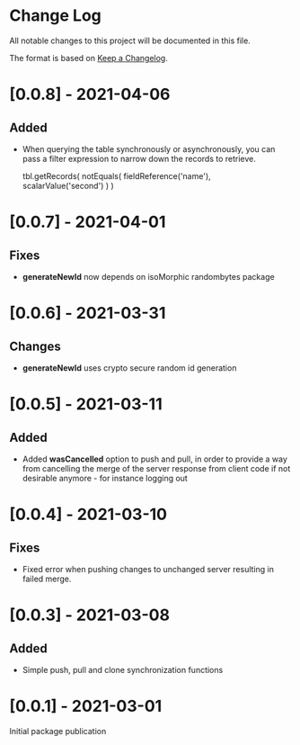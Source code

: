 # Change Log

All notable changes to this project will be documented in this file.

The format is based on [Keep a Changelog](http://keepachangelog.com/).

# [0.0.8] - 2021-04-06

## Added
- When querying the table synchronously or asynchronously,
you can pass a filter expression to narrow down the records to retrieve.


    tbl.getRecords(
      notEquals(
        fieldReference<TstRecordType>('name'),
        scalarValue('second')
      )
    )

# [0.0.7] - 2021-04-01

## Fixes
- **generateNewId** now depends on isoMorphic randombytes package


# [0.0.6] - 2021-03-31

## Changes
- **generateNewId** uses crypto secure random id generation

# [0.0.5] - 2021-03-11

## Added

- Added **wasCancelled** option to push and pull, in order
  to provide a way from cancelling the merge of the server
  response from client code if not desirable anymore -
  for instance logging out

# [0.0.4] - 2021-03-10

## Fixes

- Fixed error when pushing changes to unchanged server resulting
  in failed merge.

# [0.0.3] - 2021-03-08

## Added

- Simple push, pull and clone synchronization functions

# [0.0.1] - 2021-03-01

Initial package publication
